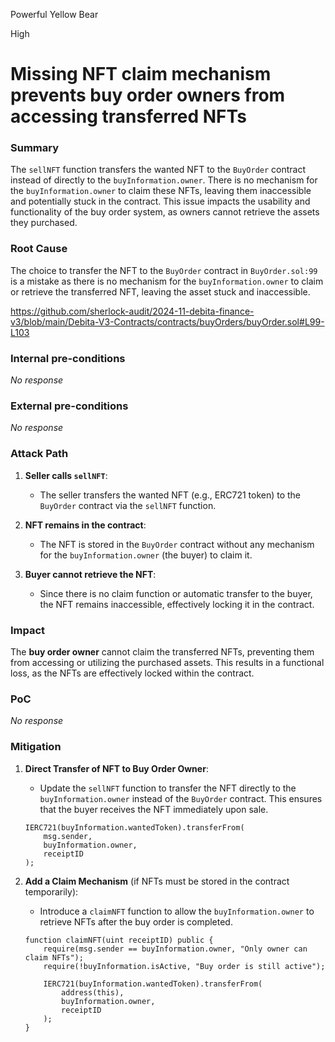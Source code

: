 Powerful Yellow Bear

High

# Missing NFT claim mechanism prevents buy order owners from accessing transferred NFTs

### Summary

The `sellNFT` function transfers the wanted NFT to the `BuyOrder` contract instead of directly to the `buyInformation.owner`. There is no mechanism for the `buyInformation.owner` to claim these NFTs, leaving them inaccessible and potentially stuck in the contract. This issue impacts the usability and functionality of the buy order system, as owners cannot retrieve the assets they purchased.

### Root Cause

The choice to transfer the NFT to the `BuyOrder` contract in `BuyOrder.sol:99` is a mistake as there is no mechanism for the `buyInformation.owner` to claim or retrieve the transferred NFT, leaving the asset stuck and inaccessible.

https://github.com/sherlock-audit/2024-11-debita-finance-v3/blob/main/Debita-V3-Contracts/contracts/buyOrders/buyOrder.sol#L99-L103

### Internal pre-conditions

_No response_

### External pre-conditions

_No response_

### Attack Path

1. **Seller calls `sellNFT`**: 
   - The seller transfers the wanted NFT (e.g., ERC721 token) to the `BuyOrder` contract via the `sellNFT` function.

2. **NFT remains in the contract**: 
   - The NFT is stored in the `BuyOrder` contract without any mechanism for the `buyInformation.owner` (the buyer) to claim it.

3. **Buyer cannot retrieve the NFT**:
   - Since there is no claim function or automatic transfer to the buyer, the NFT remains inaccessible, effectively locking it in the contract.

### Impact

The **buy order owner** cannot claim the transferred NFTs, preventing them from accessing or utilizing the purchased assets. This results in a functional loss, as the NFTs are effectively locked within the contract.

### PoC

_No response_

### Mitigation

1. **Direct Transfer of NFT to Buy Order Owner**:
   - Update the `sellNFT` function to transfer the NFT directly to the `buyInformation.owner` instead of the `BuyOrder` contract. This ensures that the buyer receives the NFT immediately upon sale.

   ```solidity
   IERC721(buyInformation.wantedToken).transferFrom(
       msg.sender,
       buyInformation.owner,
       receiptID
   );
   ```

2. **Add a Claim Mechanism** (if NFTs must be stored in the contract temporarily):
   - Introduce a `claimNFT` function to allow the `buyInformation.owner` to retrieve NFTs after the buy order is completed.

   ```solidity
   function claimNFT(uint receiptID) public {
       require(msg.sender == buyInformation.owner, "Only owner can claim NFTs");
       require(!buyInformation.isActive, "Buy order is still active");

       IERC721(buyInformation.wantedToken).transferFrom(
           address(this),
           buyInformation.owner,
           receiptID
       );
   }
   ```